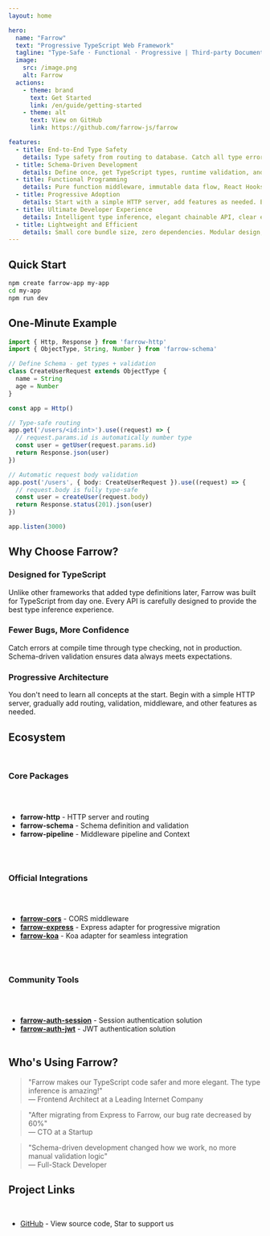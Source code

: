 ```yaml
---
layout: home

hero:
  name: "Farrow"
  text: "Progressive TypeScript Web Framework"
  tagline: "Type-Safe · Functional · Progressive | Third-party Documentation Site"
  image:
    src: /image.png
    alt: Farrow
  actions:
    - theme: brand
      text: Get Started
      link: /en/guide/getting-started
    - theme: alt
      text: View on GitHub
      link: https://github.com/farrow-js/farrow

features:
  - title: End-to-End Type Safety
    details: Type safety from routing to database. Catch all type errors at compile time, making runtime errors a thing of the past.
  - title: Schema-Driven Development
    details: Define once, get TypeScript types, runtime validation, and API documentation. Schema is documentation, documentation is code.
  - title: Functional Programming
    details: Pure function middleware, immutable data flow, React Hooks-style Context. Make code more predictable and testable.
  - title: Progressive Adoption
    details: Start with a simple HTTP server, add features as needed. Each module is independent and can be used flexibly together.
  - title: Ultimate Developer Experience
    details: Intelligent type inference, elegant chainable API, clear error messages. Make development a joy.
  - title: Lightweight and Efficient
    details: Small core bundle size, zero dependencies. Modular design, bundle only what you need.
---
```


## Quick Start

```bash
npm create farrow-app my-app
cd my-app
npm run dev
```

## One-Minute Example

```typescript
import { Http, Response } from 'farrow-http'
import { ObjectType, String, Number } from 'farrow-schema'

// Define Schema - get types + validation
class CreateUserRequest extends ObjectType {
  name = String
  age = Number
}

const app = Http()

// Type-safe routing
app.get('/users/<id:int>').use((request) => {
  // request.params.id is automatically number type
  const user = getUser(request.params.id)
  return Response.json(user)
})

// Automatic request body validation
app.post('/users', { body: CreateUserRequest }).use((request) => {
  // request.body is fully type-safe
  const user = createUser(request.body)
  return Response.status(201).json(user)
})

app.listen(3000)
```

## Why Choose Farrow?

### Designed for TypeScript

Unlike other frameworks that added type definitions later, Farrow was built for TypeScript from day one. Every API is carefully designed to provide the best type inference experience.

### Fewer Bugs, More Confidence

Catch errors at compile time through type checking, not in production. Schema-driven validation ensures data always meets expectations.

### Progressive Architecture

You don't need to learn all concepts at the start. Begin with a simple HTTP server, gradually add routing, validation, middleware, and other features as needed.

## Ecosystem

<div class="ecosystem-grid">

### Core Packages

- **farrow-http** - HTTP server and routing
- **farrow-schema** - Schema definition and validation
- **farrow-pipeline** - Middleware pipeline and Context

### Official Integrations

- **[farrow-cors](/en/ecosystem/farrow-cors)** - CORS middleware
- **[farrow-express](/en/ecosystem/farrow-express)** - Express adapter for progressive migration
- **[farrow-koa](/en/ecosystem/farrow-koa)** - Koa adapter for seamless integration

### Community Tools

- **[farrow-auth-session](https://github.com/AisonSu/farrow-auth-session)** - Session authentication solution
- **[farrow-auth-jwt](https://github.com/AisonSu/farrow-auth-jwt)** - JWT authentication solution

</div>

## Who's Using Farrow?

> "Farrow makes our TypeScript code safer and more elegant. The type inference is amazing!"  
> — Frontend Architect at a Leading Internet Company

> "After migrating from Express to Farrow, our bug rate decreased by 60%"  
> — CTO at a Startup

> "Schema-driven development changed how we work, no more manual validation logic"  
> — Full-Stack Developer

## Project Links

<div class="community-links">

- [GitHub](https://github.com/farrow-js/farrow) - View source code, Star to support us

</div>

<style>
.ecosystem-grid {
  display: grid;
  grid-template-columns: repeat(auto-fit, minmax(250px, 1fr));
  gap: 2rem;
  margin: 2rem 0;
}

.community-links {
  display: flex;
  gap: 2rem;
  flex-wrap: wrap;
  margin: 2rem 0;
}
</style>
